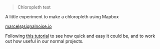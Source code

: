 > Chloropleth test

A little experiment to make a chloropleth using Mapbox

marcel@signalnoise.io

Following [this tutorial](https://docs.mapbox.com/help/tutorials/choropleth-studio-gl-pt-1/) to see how quick and easy it could be, and to work out how useful in our normal projects.